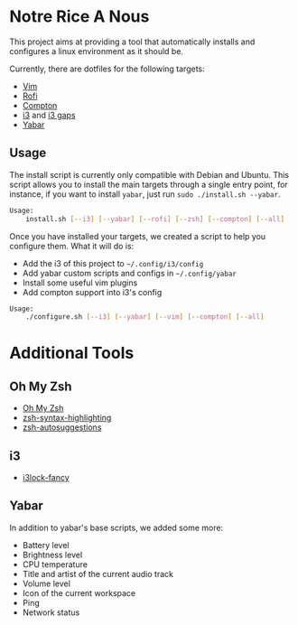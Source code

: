 # Notre Rice A Nous
This project aims at providing a tool that automatically installs and
configures a linux environment as it should be.

Currently, there are dotfiles for the following targets:
- [Vim](http://www.vim.org)
- [Rofi](https://github.com/DaveDavenport/rofi)
- [Compton](https://github.com/chjj/compton)
- [i3](https://i3wm.org/) and [i3 gaps](https://github.com/Airblader/i3)
- [Yabar](https://github.com/geommer/yabar)

## Usage
The install script is currently only compatible with Debian and Ubuntu.
This script allows you to install the main targets through a single entry point,
for instance, if you want to install `yabar`, just run `sudo ./install.sh --yabar`.

```sh
Usage:
    install.sh [--i3] [--yabar] [--rofi] [--zsh] [--compton] [--all]
```

Once you have installed your targets, we created a script to help
you configure them. What it will do is:
- Add the i3 of this project to `~/.config/i3/config`
- Add yabar custom scripts and configs in `~/.config/yabar`
- Install some useful vim plugins
- Add compton support into i3's config

```sh
Usage:
    ./configure.sh [--i3] [--yabar] [--vim] [--compton] [--all]
```

# Additional Tools

## Oh My Zsh
- [Oh My Zsh](https://github.com/robbyrussell/oh-my-zsh)
- [zsh-syntax-highlighting](https://github.com/zsh-users/zsh-syntax-highlighting)
- [zsh-autosuggestions](https://github.com/zsh-users/zsh-autosuggestions)

## i3
- [i3lock-fancy](https://github.com/meskarune/i3lock-fancy.git)

## Yabar
In addition to yabar's base scripts, we added some more:
- Battery level
- Brightness level
- CPU temperature
- Title and artist of the current audio track
- Volume level
- Icon of the current workspace
- Ping
- Network status
